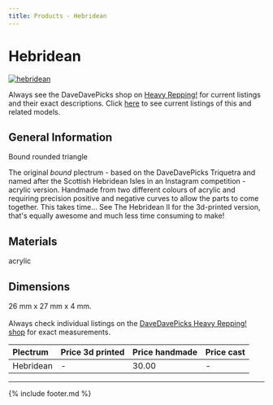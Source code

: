 ```yaml
---
title: Products - Hebridean
---
```

# Hebridean

[![hebridean](../../assets/images/hebridean.jpg "Hebridean")](/picks/hebridean)

Always see the DaveDavePicks shop on [Heavy Repping!](https://www.heavyrepping.com/shop/store/davedavepicks/) for current listings and their exact descriptions. Click [here](https://heavyrepping.com/davedavepicks/?s=Hebridean&post_type=product) to see current listings of this and related models.

## General Information
Bound rounded triangle

The original *bound* plectrum - based on the DaveDavePicks Triquetra and named after the Scottish Hebridean Isles in an Instagram competition - acrylic version. Handmade from two different colours of acrylic and requiring precision positive and negative curves to allow the parts to come together. This takes time... See The Hebridean II for the 3d-printed version, that's equally awesome and much less time consuming to make!

## Materials
acrylic

## Dimensions
26 mm x 27 mm x 4 mm.<br/><br/>Always check individual listings on the [DaveDavePicks Heavy Repping! shop](https://www.heavyrepping.com/shop/store/davedavepicks/) for exact measurements.

| **Plectrum**                                        | **Price 3d printed**   | **Price handmade**   | **Price cast**   |
|:----------------------------------------------------|:-----------------------|:---------------------|:-----------------|
| Hebridean                                          | -               | 30.00             | -         |

---

{% include footer.md %}